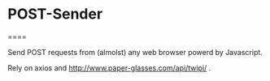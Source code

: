 # POST-Sender
====


Send POST requests from (almolst) any web browser powerd by Javascript.

Rely on axios and http://www.paper-glasses.com/api/twipi/ .